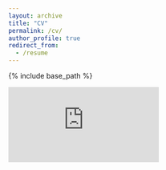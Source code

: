 ```yaml
---
layout: archive
title: "CV"
permalink: /cv/
author_profile: true
redirect_from:
  - /resume
---
```


{% include base_path %}

<embed src="https://shannongibson.github.io/Shannon Gibson CV.pdf" type="application/pdf" />
